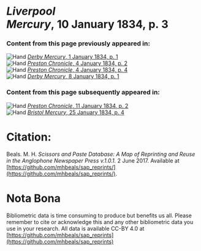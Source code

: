 # *Liverpool Mercury*, 10 January 1834, p. 3  
  
### Content from this page previously appeared in:  
![Hand](http://scissorsandpaste.net/wp-content/uploads/2017/06/smallhandpointer.png) [*Derby Mercury*, 1 January 1834, p. 1](https://mhbeals.github.io/sap_html/Derby-Mercury/Derby-Mercury-1-January-1834-p-1)  
![Hand](http://scissorsandpaste.net/wp-content/uploads/2017/06/smallhandpointer.png) [*Preston Chronicle*, 4 January 1834, p. 2](https://mhbeals.github.io/sap_html/Preston-Chronicle/Preston-Chronicle-4-January-1834-p-2)  
![Hand](http://scissorsandpaste.net/wp-content/uploads/2017/06/smallhandpointer.png) [*Preston Chronicle*, 4 January 1834, p. 4](https://mhbeals.github.io/sap_html/Preston-Chronicle/Preston-Chronicle-4-January-1834-p-4)  
![Hand](http://scissorsandpaste.net/wp-content/uploads/2017/06/smallhandpointer.png) [*Derby Mercury*, 8 January 1834, p. 1](https://mhbeals.github.io/sap_html/Derby-Mercury/Derby-Mercury-8-January-1834-p-1)  
  
### Content from this page subsequently appeared in:  
![Hand](http://scissorsandpaste.net/wp-content/uploads/2017/06/smallhandpointer.png) [*Preston Chronicle*, 11 January 1834, p. 2](https://mhbeals.github.io/sap_html/Preston-Chronicle/Preston-Chronicle-11-January-1834-p-2)  
![Hand](http://scissorsandpaste.net/wp-content/uploads/2017/06/smallhandpointer.png) [*Bristol Mercury*, 25 January 1834, p. 4](https://mhbeals.github.io/sap_html/Bristol-Mercury/Bristol-Mercury-25-January-1834-p-4)  


# Citation: 

Beals. M. H. *Scissors and Paste Database: A Map of Reprinting and Reuse in the Anglophone Newspaper Press v.1.0.1.* 2 June 2017. Available at [https://github.com/mhbeals/sap_reprints/](https://github.com/mhbeals/sap_reprints/). 

# Nota Bona

Bibliometric data is time consuming to produce but benefits us all. Please remember to cite or acknowledge this and any other bibliometric data you use in your research. All data is available CC-BY 4.0 at [https://github.com/mhbeals/sap_reprints](https://github.com/mhbeals/sap_reprints)